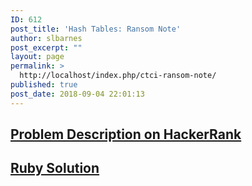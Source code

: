 ```yaml
---
ID: 612
post_title: 'Hash Tables: Ransom Note'
author: slbarnes
post_excerpt: ""
layout: page
permalink: >
  http://localhost/index.php/ctci-ransom-note/
published: true
post_date: 2018-09-04 22:01:13
---
```

## <a href="https://www.hackerrank.com/challenges/ctci-ransom-note" target="_blank" rel="noopener">Problem Description on HackerRank</a>

## [Ruby Solution][1]

 [1]: /index.php/ctci-ransom-note/ctci-ransom-note-ruby